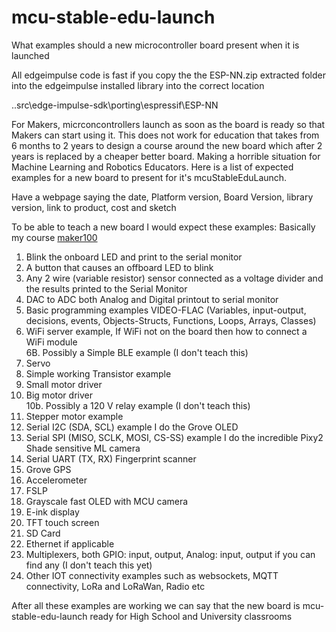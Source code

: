 # mcu-stable-edu-launch
What examples should a new microcontroller board present when it is launched


All edgeimpulse code is fast if you copy the  the ESP-NN.zip extracted folder into the edgeimpulse installed library into the correct location

..src\edge-impulse-sdk\porting\espressif\ESP-NN



For Makers, micrconcontrollers launch as soon as the board is ready so that Makers can start using it. This does not work for education that takes from 6 months to 2 years to design a course around the new board which after 2 years is replaced by a cheaper better board. Making a horrible situation for Machine Learning and Robotics Educators. Here is a list of expected examples for a new board to present for it's mcuStableEduLaunch.


Have a webpage saying the date, Platform version, Board Version, library version, link to product, cost and sketch

To be able to teach a new board I would expect these examples: Basically my course [maker100](https://github.com/hpssjellis/maker100)
1. Blink the onboard LED and print to the serial monitor
2. A button that causes an offboard LED to blink
3. Any 2 wire (variable resistor) sensor connected as a voltage divider and the results printed to the Serial Monitor
4. DAC to ADC both Analog and Digital printout to serial monitor
5. Basic programming examples VIDEO-FLAC (Variables, input-output, decisions, events, Objects-Structs, Functions, Loops, Arrays, Classes)
6. WiFi server example, If WiFi not on the board then how to connect a WiFi module   
6B. Possibly a Simple BLE example (I don't teach this)
7. Servo 
8. Simple working Transistor example  
9. Small motor driver  
10. Big motor driver   
10b. Possibly a 120 V relay example (I don't teach this)
11. Stepper motor example
12. Serial I2C (SDA, SCL) example I do the Grove OLED
13. Serial SPI (MISO, SCLK, MOSI, CS-SS) example I do the incredible Pixy2 Shade sensitive ML camera
14. Serial UART (TX, RX) Fingerprint scanner
15. Grove GPS
16. Accelerometer
17. FSLP
18. Grayscale fast OLED with MCU camera
19. E-ink display
20. TFT touch screen
21. SD Card 
22. Ethernet if applicable
23. Multiplexers, both GPIO: input, output, Analog: input, output if you can find any (I don't teach this yet)
24. Other IOT connectivity examples such as websockets, MQTT connectivity, LoRa and LoRaWan, Radio etc



After all these examples are working we can say that the new board is mcu-stable-edu-launch ready for High School and University classrooms
